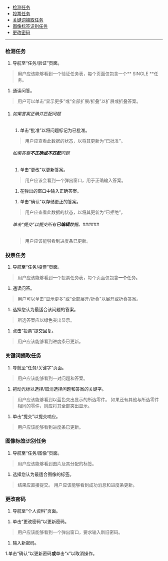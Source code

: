 - [检测任务](#validate)  
- [投票任务](#vote)  
- [关键词摘取任务](#keywords)
- [图像标签识别任务](#image)
- [更改密码](#change_pwd)  

<hr/>

### 检测任务 <a name="validate"></a>
1. 导航至“任务/验证”页面。
>用户应该能够看到一个验证任务表，每个页面仅包含一个** SINGLE **任务。
1. 通读问答。
>用户可以单击“显示更多”或“全部扩展/折叠”以扩展或折叠答案。
1. 
    ###### 如果答案正确并匹配问题 ######
    1. 单击“批准”以将问题标记为已批准。
    >用户应查看此数据的状态，以将其更新为“已批准”。

    ###### 如果答案**不正确或不匹配**问题 ######
    1. 单击“更改”以更新答案。
    >用户应该会看到一个弹出窗口，用于正确输入答案。
    1. 在弹出的窗口中输入正确答案。
    >
    1. 单击“确认”以存储更正的答案。
    >用户应查看此数据的状态，以将其更新为“已拒绝”。

    ###### 单击“提交”以提交所有**已编辑**数据。######
    >用户应该能够看到进度条已更新。

### 投票任务 <a name="vote"></a>
1. 导航至“任务/投票”页面。
>用户应该能够看到一个投票任务表，每个页面仅包含**一个**任务。
1. 通读问答。
>用户可以单击“显示更多”或“全部展开/折叠”以展开或折叠答案。
1. 选择您认为最适合该问题的答案。
>所选答案应以绿色突出显示。
1. 点击“投票”提交回复。
>用户应该能够看到进度条已更新。

### 关键词摘取任务 <a name="keywords"></a>
1. 导航至“任务/关键字”页面。
>用户应该能够看到一对问题和答案。
1. 拖动光标以选择/取消选择问题和答案的关键字。
>用户应该能够看到以蓝色突出显示的所选零件。
>如果还有其他与所选零件相同的零件，则应将其全部突出显示。
1. 单击“提交”以提交响应。
>用户应该能够看到进度条已更新。 

### 图像标签识别任务 <a name="image"></a>
1. 导航至“任务/图像”页面。
>用户应该能够看到图片及其分配的标签。
1. 选择您认为最适合图像的标签。
>结果应直接提交。
>用户应该能够看到成功消息和进度条更新。

### 更改密码 <a name="change_pwd"></a>
1. 导航至“个人资料”页面。
>
1. 单击“更改密码”以更新密码。
>用户应该能够看到一个弹出窗口，要求输入新旧密码。
1. 输入新密码。
>
1.单击“确认”以更新密码**或**单击“x”以取消操作。